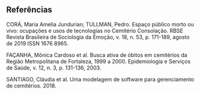 ## Referências


CORÁ, Maria Amelia Jundurian; TULLMAN, Pedro. Espaço público morto ou vivo: ocupações e usos de tecnologias no Cemitério Consolação. RBSE Revista Brasileira de Sociologia da Emoção, v. 18, n. 53, p. 171-189, agosto de 2019 ISSN 1676 8965.

FAÇANHA, Mônica Cardoso et al. Busca ativa de óbitos em cemitérios da Região Metropolitana de Fortaleza, 1999 a 2000. Epidemiologia e Serviços de Saúde, v. 12, n. 3, p. 131-136, 2003.


SANTIAGO, Cláudia et al. Uma modelagem de software para gerenciamento de cemitérios. 2018.
